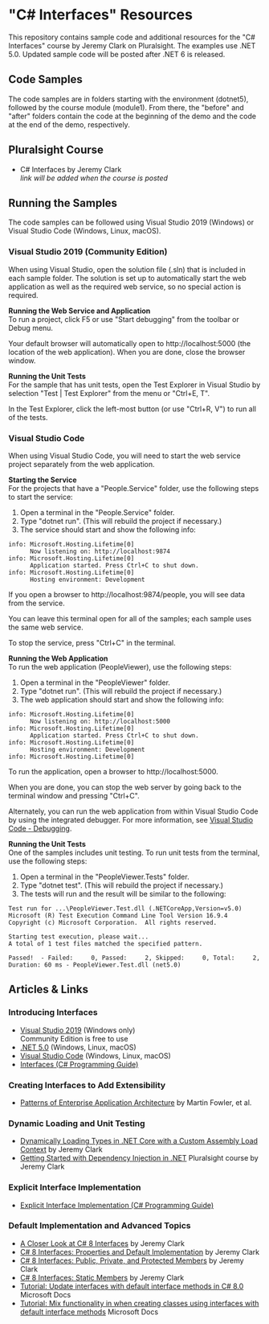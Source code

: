 # "C# Interfaces" Resources
This repository contains sample code and additional resources for the "C# Interfaces" course by Jeremy Clark on Pluralsight. The examples use .NET 5.0. Updated sample code will be posted after .NET 6 is released.  

## Code Samples
The code samples are in folders starting with the environment (dotnet5), followed by the course module (module1). From there, the "before" and "after" folders contain the code at the beginning of the demo and the code at the end of the demo, respectively.

## Pluralsight Course
* C# Interfaces by Jeremy Clark  
  *link will be added when the course is posted*

## Running the Samples  
The code samples can be followed using Visual Studio 2019 (Windows) or Visual Studio Code (Windows, Linux, macOS).

### Visual Studio 2019 (Community Edition)
When using Visual Studio, open the solution file (.sln) that is included in each sample folder. The solution is set up to automatically start the web application as well as the required web service, so no special action is required.

**Running the Web Service and Application**  
To run a project, click F5 or use "Start debugging" from the toolbar or Debug menu.

Your default browser will automatically open to http://localhost:5000 (the location of the web application). When you are done, close the browser window.

**Running the Unit Tests**  
For the sample that has unit tests, open the Test Explorer in Visual Studio by selection "Test | Test Explorer" from the menu or "Ctrl+E, T".

In the Test Explorer, click the left-most button (or use "Ctrl+R, V") to run all of the tests.

### Visual Studio Code
When using Visual Studio Code, you will need to start the web service project separately from the web application.

**Starting the Service**  
For the projects that have a "People.Service" folder, use the following steps to start the service:

1. Open a terminal in the "People.Service" folder.
2. Type "dotnet run". (This will rebuild the project if necessary.)
3. The service should start and show the following info:
```
info: Microsoft.Hosting.Lifetime[0]
      Now listening on: http://localhost:9874
info: Microsoft.Hosting.Lifetime[0]
      Application started. Press Ctrl+C to shut down.
info: Microsoft.Hosting.Lifetime[0]
      Hosting environment: Development
```

If you open a browser to http://localhost:9874/people, you will see data from the service.

You can leave this terminal open for all of the samples; each sample uses the same web service.

To stop the service, press "Ctrl+C" in the terminal.

**Running the Web Application**  
To run the web application (PeopleViewer), use the following steps:

1. Open a terminal in the "PeopleViewer" folder.
2. Type "dotnet run". (This will rebuild the project if necessary.)
3. The web application should start and show the following info:
```
info: Microsoft.Hosting.Lifetime[0]
      Now listening on: http://localhost:5000
info: Microsoft.Hosting.Lifetime[0]
      Application started. Press Ctrl+C to shut down.
info: Microsoft.Hosting.Lifetime[0]
      Hosting environment: Development
info: Microsoft.Hosting.Lifetime[0]
```
To run the application, open a browser to http://localhost:5000.

When you are done, you can stop the web server by going back to the terminal window and pressing "Ctrl+C".

Alternately, you can run the web application from within Visual Studio Code by using the integrated debugger. For more information, see [Visual Studio Code - Debugging](https://code.visualstudio.com/docs/editor/debugging).

**Running the Unit Tests**  
One of the samples includes unit testing. To run unit tests from the terminal, use the following steps:

1. Open a terminal in the "PeopleViewer.Tests" folder.
2. Type "dotnet test". (This will rebuild the project if necessary.)
3. The tests will run and the result will be similar to the following:
```
Test run for ...\PeopleViewer.Test.dll (.NETCoreApp,Version=v5.0)
Microsoft (R) Test Execution Command Line Tool Version 16.9.4
Copyright (c) Microsoft Corporation.  All rights reserved.

Starting test execution, please wait...
A total of 1 test files matched the specified pattern.

Passed!  - Failed:     0, Passed:     2, Skipped:     0, Total:     2, Duration: 60 ms - PeopleViewer.Test.dll (net5.0)
```

## Articles & Links

### Introducing Interfaces
* [Visual Studio 2019](https://visualstudio.microsoft.com/downloads/) (Windows only)  
Community Edition is free to use
* [.NET 5.0](https://dotnet.microsoft.com/download) (Windows, Linux, macOS)
* [Visual Studio Code](https://code.visualstudio.com/download) (Windows, Linux, macOS)
* [Interfaces (C# Programming Guide)](https://docs.microsoft.com/en-us/dotnet/csharp/programming-guide/interfaces/)


### Creating Interfaces to Add Extensibility
* [Patterns of Enterprise Application Architecture](https://www.martinfowler.com/books/eaa.html) by Martin Fowler, et al.


### Dynamic Loading and Unit Testing
* [Dynamically Loading Types in .NET Core with a Custom Assembly Load Context](https://jeremybytes.blogspot.com/2020/01/dynamically-loading-types-in-net-core.html) by Jeremy Clark
* [Getting Started with Dependency Injection in .NET](https://app.pluralsight.com/library/courses/using-dependency-injection-on-ramp) Pluralsight course by Jeremy Clark


### Explicit Interface Implementation
* [Explicit Interface Implementation (C# Programming Guide)](https://docs.microsoft.com/en-us/dotnet/csharp/programming-guide/interfaces/explicit-interface-implementation)


### Default Implementation and Advanced Topics
* [A Closer Look at C# 8 Interfaces](https://jeremybytes.blogspot.com/2019/09/a-closer-look-at-c-8-interfaces.html) by Jeremy Clark  
* [C# 8 Interfaces: Properties and Default Implementation](https://jeremybytes.blogspot.com/2019/09/c-8-interfaces-properties-and-default.html) by Jeremy Clark
* [C# 8 Interfaces: Public, Private, and Protected Members](https://jeremybytes.blogspot.com/2019/11/c-8-interfaces-public-private-and.html) by Jeremy Clark  
* [C# 8 Interfaces: Static Members](https://jeremybytes.blogspot.com/2019/12/c-8-interfaces-static-members.html) by Jeremy Clark
* [Tutorial: Update interfaces with default interface methods in C# 8.0](https://docs.microsoft.com/en-us/dotnet/csharp/whats-new/tutorials/default-interface-methods-versions) Microsoft Docs
* [Tutorial: Mix functionality in when creating classes using interfaces with default interface methods](https://docs.microsoft.com/en-us/dotnet/csharp/whats-new/tutorials/mixins-with-default-interface-methods) Microsoft Docs